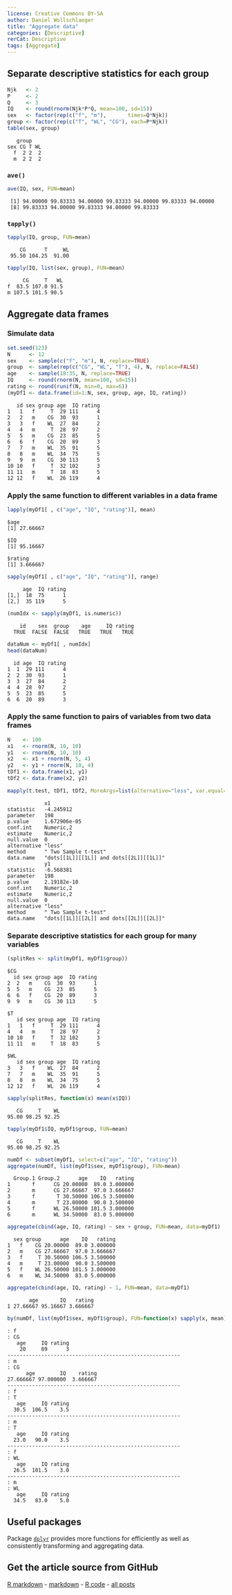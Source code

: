 ```yaml
---
license: Creative Commons BY-SA
author: Daniel Wollschlaeger
title: "Aggregate data"
categories: [Descriptive]
rerCat: Descriptive
tags: [Aggregate]
---
```





Separate descriptive statistics for each group
-------------------------


```r
Njk   <- 2
P     <- 2
Q     <- 3
IQ    <- round(rnorm(Njk*P*Q, mean=100, sd=15))
sex   <- factor(rep(c("f", "m"),       times=Q*Njk))
group <- factor(rep(c("T", "WL", "CG"), each=P*Njk))
table(sex, group)
```

```
   group
sex CG T WL
  f  2 2  2
  m  2 2  2
```

### `ave()`


```r
ave(IQ, sex, FUN=mean)
```

```
 [1] 94.00000 99.83333 94.00000 99.83333 94.00000 99.83333 94.00000
 [8] 99.83333 94.00000 99.83333 94.00000 99.83333
```

### `tapply()`


```r
tapply(IQ, group, FUN=mean)
```

```
    CG      T     WL 
 95.50 104.25  91.00 
```

```r
tapply(IQ, list(sex, group), FUN=mean)
```

```
     CG     T   WL
f  83.5 107.0 91.5
m 107.5 101.5 90.5
```

Aggregate data frames
-------------------------

### Simulate data


```r
set.seed(123)
N      <- 12
sex    <- sample(c("f", "m"), N, replace=TRUE)
group  <- sample(rep(c("CG", "WL", "T"), 4), N, replace=FALSE)
age    <- sample(18:35, N, replace=TRUE)
IQ     <- round(rnorm(N, mean=100, sd=15))
rating <- round(runif(N, min=0, max=6))
(myDf1 <- data.frame(id=1:N, sex, group, age, IQ, rating))
```

```
   id sex group age  IQ rating
1   1   f     T  29 111      4
2   2   m    CG  30  93      1
3   3   f    WL  27  84      2
4   4   m     T  28  97      2
5   5   m    CG  23  85      5
6   6   f    CG  20  89      3
7   7   m    WL  35  91      5
8   8   m    WL  34  75      5
9   9   m    CG  30 113      5
10 10   f     T  32 102      3
11 11   m     T  18  83      5
12 12   f    WL  26 119      4
```

### Apply the same function to different variables in a data frame


```r
lapply(myDf1[ , c("age", "IQ", "rating")], mean)
```

```
$age
[1] 27.66667

$IQ
[1] 95.16667

$rating
[1] 3.666667
```

```r
sapply(myDf1[ , c("age", "IQ", "rating")], range)
```

```
     age  IQ rating
[1,]  18  75      1
[2,]  35 119      5
```


```r
(numIdx <- sapply(myDf1, is.numeric))
```

```
    id    sex  group    age     IQ rating 
  TRUE  FALSE  FALSE   TRUE   TRUE   TRUE 
```

```r
dataNum <- myDf1[ , numIdx]
head(dataNum)
```

```
  id age  IQ rating
1  1  29 111      4
2  2  30  93      1
3  3  27  84      2
4  4  28  97      2
5  5  23  85      5
6  6  20  89      3
```

### Apply the same function to pairs of variables from two data frames


```r
N    <- 100
x1   <- rnorm(N, 10, 10)
y1   <- rnorm(N, 10, 10)
x2   <- x1 + rnorm(N, 5, 4)
y2   <- y1 + rnorm(N, 10, 4)
tDf1 <- data.frame(x1, y1)
tDf2 <- data.frame(x2, y2)
```


```r
mapply(t.test, tDf1, tDf2, MoreArgs=list(alternative="less", var.equal=TRUE))
```

```
            x1                                     
statistic   -4.245912                              
parameter   198                                    
p.value     1.672906e-05                           
conf.int    Numeric,2                              
estimate    Numeric,2                              
null.value  0                                      
alternative "less"                                 
method      " Two Sample t-test"                   
data.name   "dots[[1L]][[1L]] and dots[[2L]][[1L]]"
            y1                                     
statistic   -6.568381                              
parameter   198                                    
p.value     2.19182e-10                            
conf.int    Numeric,2                              
estimate    Numeric,2                              
null.value  0                                      
alternative "less"                                 
method      " Two Sample t-test"                   
data.name   "dots[[1L]][[2L]] and dots[[2L]][[2L]]"
```

### Separate descriptive statistics for each group for many variables


```r
(splitRes <- split(myDf1, myDf1$group))
```

```
$CG
  id sex group age  IQ rating
2  2   m    CG  30  93      1
5  5   m    CG  23  85      5
6  6   f    CG  20  89      3
9  9   m    CG  30 113      5

$T
   id sex group age  IQ rating
1   1   f     T  29 111      4
4   4   m     T  28  97      2
10 10   f     T  32 102      3
11 11   m     T  18  83      5

$WL
   id sex group age  IQ rating
3   3   f    WL  27  84      2
7   7   m    WL  35  91      5
8   8   m    WL  34  75      5
12 12   f    WL  26 119      4
```

```r
sapply(splitRes, function(x) mean(x$IQ))
```

```
   CG     T    WL 
95.00 98.25 92.25 
```


```r
tapply(myDf1$IQ, myDf1$group, FUN=mean)
```

```
   CG     T    WL 
95.00 98.25 92.25 
```


```r
numDf <- subset(myDf1, select=c("age", "IQ", "rating"))
aggregate(numDf, list(myDf1$sex, myDf1$group), FUN=mean)
```

```
  Group.1 Group.2      age    IQ   rating
1       f      CG 20.00000  89.0 3.000000
2       m      CG 27.66667  97.0 3.666667
3       f       T 30.50000 106.5 3.500000
4       m       T 23.00000  90.0 3.500000
5       f      WL 26.50000 101.5 3.000000
6       m      WL 34.50000  83.0 5.000000
```

```r
aggregate(cbind(age, IQ, rating) ~ sex + group, FUN=mean, data=myDf1)
```

```
  sex group      age    IQ   rating
1   f    CG 20.00000  89.0 3.000000
2   m    CG 27.66667  97.0 3.666667
3   f     T 30.50000 106.5 3.500000
4   m     T 23.00000  90.0 3.500000
5   f    WL 26.50000 101.5 3.000000
6   m    WL 34.50000  83.0 5.000000
```

```r
aggregate(cbind(age, IQ, rating) ~ 1, FUN=mean, data=myDf1)
```

```
       age       IQ   rating
1 27.66667 95.16667 3.666667
```


```r
by(numDf, list(myDf1$sex, myDf1$group), FUN=function(x) sapply(x, mean))
```

```
: f
: CG
   age     IQ rating 
    20     89      3 
-------------------------------------------------------- 
: m
: CG
      age        IQ    rating 
27.666667 97.000000  3.666667 
-------------------------------------------------------- 
: f
: T
   age     IQ rating 
  30.5  106.5    3.5 
-------------------------------------------------------- 
: m
: T
   age     IQ rating 
  23.0   90.0    3.5 
-------------------------------------------------------- 
: f
: WL
   age     IQ rating 
  26.5  101.5    3.0 
-------------------------------------------------------- 
: m
: WL
   age     IQ rating 
  34.5   83.0    5.0 
```

Useful packages
-------------------------

Package [`dplyr`](http://cran.r-project.org/package=dplyr) provides more functions for efficiently as well as consistently transforming and aggregating data.

Get the article source from GitHub
----------------------------------------------

[R markdown](https://github.com/dwoll/RExRepos/raw/master/Rmd/aggregate.Rmd) - [markdown](https://github.com/dwoll/RExRepos/raw/master/md/aggregate.md) - [R code](https://github.com/dwoll/RExRepos/raw/master/R/aggregate.R) - [all posts](https://github.com/dwoll/RExRepos/)
